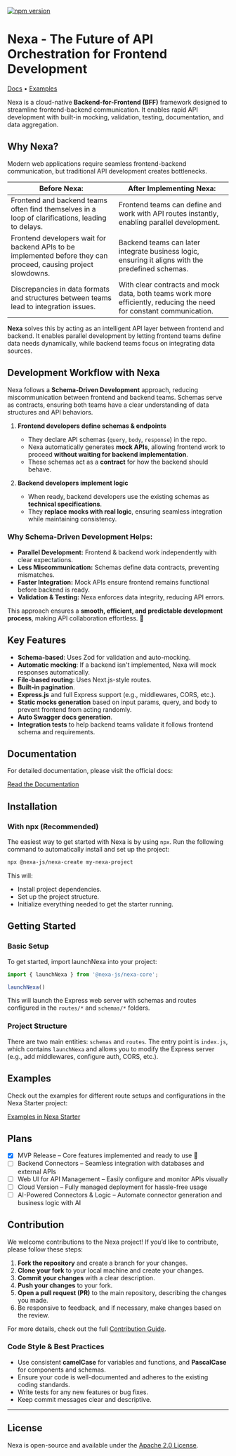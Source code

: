 [![npm version](https://img.shields.io/npm/v/@nexa-js/nexa-core?color=blue&label=Nexa)](https://www.npmjs.com/package/@nexa-js/nexa-core)

# Nexa - The Future of API Orchestration for Frontend Development

[Docs](https://nexa-js.github.io/nexa) • [Examples](https://github.com/nexa-js/nexa/tree/main/packages/nexa-starter)

Nexa is a cloud-native **Backend-for-Frontend (BFF)** framework designed to streamline frontend-backend communication. It enables rapid API development with built-in mocking, validation, testing, documentation, and data aggregation.

## Why Nexa?

Modern web applications require seamless frontend-backend communication, but traditional API development creates bottlenecks.

| Before Nexa: | After Implementing Nexa: |
| ------------ | ------------------------ |
| Frontend and backend teams often find themselves in a loop of clarifications, leading to delays. | Frontend teams can define and work with API routes instantly, enabling parallel development. |
| Frontend developers wait for backend APIs to be implemented before they can proceed, causing project slowdowns. |  Backend teams can later integrate business logic, ensuring it aligns with the predefined schemas. |
| Discrepancies in data formats and structures between teams lead to integration issues. | With clear contracts and mock data, both teams work more efficiently, reducing the need for constant communication. |

**Nexa** solves this by acting as an intelligent API layer between frontend and backend. It enables parallel development by letting frontend teams define data needs dynamically, while backend teams focus on integrating data sources.

## Development Workflow with Nexa

Nexa follows a **Schema-Driven Development** approach, reducing miscommunication between frontend and backend teams. Schemas serve as contracts, ensuring both teams have a clear understanding of data structures and API behaviors.
1. **Frontend developers define schemas & endpoints**
    - They declare API schemas (`query`, `body`, `response`) in the repo.
    - Nexa automatically generates **mock APIs**, allowing frontend work to proceed **without waiting for backend implementation**.
    - These schemas act as a **contract** for how the backend should behave.

2. **Backend developers implement logic**
    - When ready, backend developers use the existing schemas as **technical specifications**.
    - They **replace mocks with real logic**, ensuring seamless integration while maintaining consistency.

### Why Schema-Driven Development Helps:
- **Parallel Development:** Frontend & backend work independently with clear expectations.
- **Less Miscommunication:** Schemas define data contracts, preventing mismatches.
- **Faster Integration:** Mock APIs ensure frontend remains functional before backend is ready.
- **Validation & Testing:** Nexa enforces data integrity, reducing API errors.

This approach ensures a **smooth, efficient, and predictable development process**, making API collaboration effortless. 🚀

## Key Features

- **Schema-based**: Uses Zod for validation and auto-mocking.
- **Automatic mocking**: If a backend isn't implemented, Nexa will mock responses automatically.
- **File-based routing**: Uses Next.js-style routes.
- **Built-in pagination**.
- **Express.js** and full Express support (e.g., middlewares, CORS, etc.).
- **Static mocks generation** based on input params, query, and body to prevent frontend from acting randomly.
- **Auto Swagger docs generation**.
- **Integration tests** to help backend teams validate it follows frontend schema and requirements.

## Documentation

For detailed documentation, please visit the official docs:

[Read the Documentation](https://nexa-js.github.io/nexa/#/)

## Installation

### With npx (Recommended)

The easiest way to get started with Nexa is by using `npx`. Run the following command to automatically install and set up the project:

```bash
npx @nexa-js/nexa-create my-nexa-project
```

This will:
- Install project dependencies.
- Set up the project structure.
- Initialize everything needed to get the starter running.

## Getting Started

### Basic Setup

To get started, import launchNexa into your project:

```javascript
import { launchNexa } from '@nexa-js/nexa-core';

launchNexa()
```

This will launch the Express web server with schemas and routes configured in the `routes/*` and `schemas/*` folders.

### Project Structure

There are two main entities: `schemas` and `routes`. The entry point is `index.js`, which contains `launchNexa` and allows you to modify the Express server (e.g., add middlewares, configure auth, CORS, etc.).

## Examples

Check out the examples for different route setups and configurations in the Nexa Starter project:

[Examples in Nexa Starter](https://github.com/nexa-js/nexa/tree/main/packages/nexa-starter)

## Plans

- [x] MVP Release – Core features implemented and ready to use 🎉
- [ ] Backend Connectors – Seamless integration with databases and external APIs
- [ ] Web UI for API Management – Easily configure and monitor APIs visually
- [ ] Cloud Version – Fully managed deployment for hassle-free usage
- [ ] AI-Powered Connectors & Logic – Automate connector generation and business logic with AI

## Contribution

We welcome contributions to the Nexa project! If you’d like to contribute, please follow these steps:

1. **Fork the repository** and create a branch for your changes.
2. **Clone your fork** to your local machine and create your changes.
3. **Commit your changes** with a clear description.
4. **Push your changes** to your fork.
5. **Open a pull request (PR)** to the main repository, describing the changes you made.
6. Be responsive to feedback, and if necessary, make changes based on the review.

For more details, check out the full [Contribution Guide](https://nexa-js.github.io/nexa/#/contribution).

### Code Style & Best Practices

- Use consistent **camelCase** for variables and functions, and **PascalCase** for components and schemas.
- Ensure your code is well-documented and adheres to the existing coding standards.
- Write tests for any new features or bug fixes.
- Keep commit messages clear and descriptive.

---

## License

Nexa is open-source and available under the [Apache 2.0 License](https://opensource.org/licenses/Apache-2.0).

